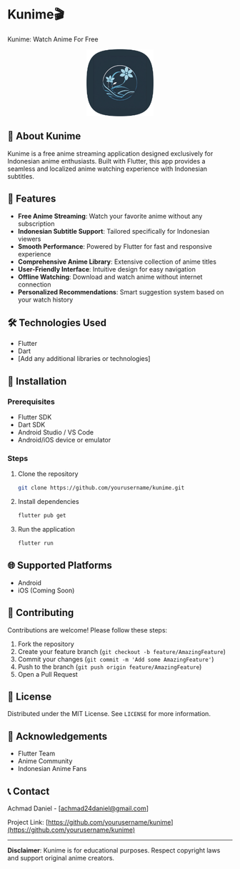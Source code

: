 # Kunime🎬

Kunime: Watch Anime For Free

<div align="center">
  <img src="/assets/images/ic_launcher.png" alt="Kunime Logo" width="150" height="150">
</div>

## 🌟 About Kunime

Kunime is a free anime streaming application designed exclusively for Indonesian anime enthusiasts. Built with Flutter, this app provides a seamless and localized anime watching experience with Indonesian subtitles.

## 🚀 Features

- **Free Anime Streaming**: Watch your favorite anime without any subscription
- **Indonesian Subtitle Support**: Tailored specifically for Indonesian viewers
- **Smooth Performance**: Powered by Flutter for fast and responsive experience
- **Comprehensive Anime Library**: Extensive collection of anime titles
- **User-Friendly Interface**: Intuitive design for easy navigation
- **Offline Watching**: Download and watch anime without internet connection
- **Personalized Recommendations**: Smart suggestion system based on your watch history

## 🛠 Technologies Used

- Flutter
- Dart
- [Add any additional libraries or technologies]

## 🔧 Installation

### Prerequisites
- Flutter SDK
- Dart SDK
- Android Studio / VS Code
- Android/iOS device or emulator

### Steps
1. Clone the repository
   ```bash
   git clone https://github.com/yourusername/kunime.git
   ```

2. Install dependencies
   ```bash
   flutter pub get
   ```

3. Run the application
   ```bash
   flutter run
   ```

## 🌐 Supported Platforms
- Android
- iOS (Coming Soon)

## 🤝 Contributing

Contributions are welcome! Please follow these steps:

1. Fork the repository
2. Create your feature branch (`git checkout -b feature/AmazingFeature`)
3. Commit your changes (`git commit -m 'Add some AmazingFeature'`)
4. Push to the branch (`git push origin feature/AmazingFeature`)
5. Open a Pull Request

## 📄 License

Distributed under the MIT License. See `LICENSE` for more information.

## 🙌 Acknowledgements
- Flutter Team
- Anime Community
- Indonesian Anime Fans

## 📞 Contact

Achmad Daniel - [achmad24daniel@gmail.com]

Project Link: [https://github.com/yourusername/kunime](https://github.com/yourusername/kunime)

---

**Disclaimer**: Kunime is for educational purposes. Respect copyright laws and support original anime creators.
